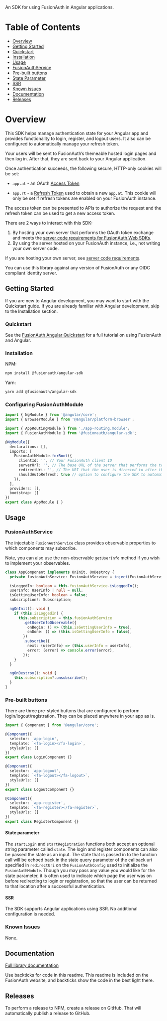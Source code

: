 An SDK for using FusionAuth in Angular applications.

# Table of Contents

-   [Overview](#overview)
-   [Getting Started](#getting-started)
  -   [Quickstart](#quickstart)
  -   [Installation](#installation)
-   [Usage](#usage)
  -   [FusionAuthService](#fusionauthservice)
  -   [Pre-built buttons](#pre-built-buttons)
  -   [State Parameter](#state-parameter)
  -   [SSR](#ssr)
-   [Known issues](#known-issues)
-   [Documentation](#documentation)
-   [Releases](#releases)

<!--
this tag, and the corresponding end tag, are used to delineate what is pulled into the FusionAuth docs site (the client libraries pages). Don't remove unless you also change the docs site.

Please also use ``` instead of indenting for code blocks. The backticks are translated correctly to adoc format.
-->

# Overview

<!--
tag::forDocSite[]
-->

This SDK helps manage authentication state for your Angular app and provides functionality to login, register, and logout users. It also can be configured to automatically manage your refresh token.

Your users will be sent to FusionAuth’s themeable hosted login pages and
then log in. After that, they are sent back to your Angular application.

Once authentication succeeds, the following secure, HTTP-only cookies
will be set:

-   `app.at` - an OAuth [Access
    Token](https://fusionauth.io/docs/v1/tech/oauth/tokens#access-token)

-   `app.rt` - a [Refresh
    Token](https://fusionauth.io/docs/v1/tech/oauth/tokens#refresh-token)
    used to obtain a new `app.at`. This cookie will only be set if
    refresh tokens are enabled on your FusionAuth instance.

The access token can be presented to APIs to authorize the request and
the refresh token can be used to get a new access token.

There are 2 ways to interact with this SDK:
1. By hosting your own server that performs the OAuth token exchange and meets the [server code requirements for FusionAuth Web SDKs](https://github.com/FusionAuth/fusionauth-javascript-sdk-express#server-code-requirements).
2. By using the server hosted on your FusionAuth instance, i.e., not writing your own server code.

If you are hosting your own server, see [server code requirements](https://github.com/FusionAuth/fusionauth-javascript-sdk-express#server-code-requirements).

You can use this library against any version of FusionAuth or any OIDC
compliant identity server.

## Getting Started

If you are new to Angular development, you may want to start with the Quickstart guide. If you are already familiar with Angular development, skip to the Installation section.

### Quickstart

See the [FusionAuth Angular Quickstart](https://fusionauth.io/docs/quickstarts/quickstart-javascript-angular-web) for a full tutorial on using FusionAuth and Angular.

### Installation

NPM:

```bash
npm install @fusionauth/angular-sdk
```

Yarn:

```bash
yarn add @fusionauth/angular-sdk
```

### Configuring FusionAuthModule

```typescript
import { NgModule } from '@angular/core';
import { BrowserModule } from '@angular/platform-browser';

import { AppRoutingModule } from './app-routing.module';
import { FusionAuthModule } from '@fusionauth/angular-sdk';

@NgModule({
  declarations: [],
  imports: [
    FusionAuthModule.forRoot({
      clientId: '', // Your FusionAuth client ID
      serverUrl: '', // The base URL of the server that performs the token exchange
      redirectUri: '', // The URI that the user is directed to after the login/register/logout action
      shouldAutoRefresh: true // option to configure the SDK to automatically handle token refresh. Defaults to false if not specified here.
    }),
  ],
  providers: [],
  bootstrap: []
})
export class AppModule { }
```

## Usage

### FusionAuthService

The injectable `FusionAuthService` class provides observable properties to which components may subscribe.

Note, you can also use the non-observable `getUserInfo` method if you wish to implement your observables.

```typescript
class AppComponent implements OnInit, OnDestroy {
  private fusionAuthService: FusionAuthService = inject(FusionAuthService);

  isLoggedIn: boolean = this.fusionAuthService.isLoggedIn();
  userInfo: UserInfo | null = null;
  isGettingUserInfo: boolean = false;
  subscription?: Subscription;

  ngOnInit(): void {
    if (this.isLoggedIn) {
      this.subscription = this.fusionAuthService
        .getUserInfoObservable({
          onBegin: () => (this.isGettingUserInfo = true),
          onDone: () => (this.isGettingUserInfo = false),
        })
        .subscribe({
          next: (userInfo) => (this.userInfo = userInfo),
          error: (error) => console.error(error),
        });
    }
  }

  ngOnDestroy(): void {
    this.subscription?.unsubscribe();
  }
}
```

### Pre-built buttons

There are three pre-styled buttons that are configured to perform
login/logout/registration. They can be placed anywhere in your app as
is.

```typescript
import { Component } from '@angular/core';

@Component({
  selector: 'app-login',
  template: `<fa-login></fa-login>`,
  styleUrls: []
})
export class LoginComponent {}

@Component({
  selector: 'app-logout',
  template: `<fa-logout></fa-logout>`,
  styleUrls: []
})
export class LogoutComponent {}

@Component({
  selector: 'app-register',
  template: `<fa-register></fa-register>`,
  styleUrls: []
})
export class RegisterComponent {}
```

#### State parameter

The `startLogin` and `startRegistration` functions both accept an optional string
parameter called `state`. The login and register components can also be passed the 
state as an input. The state that is passed in to the function call will be echoed
back in the state query parameter of the callback uri specified in `redirectUri` on
the `FusionAuthConfig` used to initialize the `FusionAuthModule`. Though you may 
pass any value you would like for the state parameter, it is often used to indicate 
which page the user was on before redirecting to login or registration, so that the
user can be returned to that location after a successful authentication.

#### SSR

The SDK supports Angular applications using SSR. No additional configuration is needed.

### Known Issues

None.

## Documentation

[Full library documentation](https://github.com/FusionAuth/fusionauth-javascript-sdk/tree/main/packages/sdk-angular/docs)

<!--
end::forDocSite[]
-->

Use backticks for code in this readme. This readme is included on the FusionAuth website, and backticks show the code in the best light there.

## Releases

To perform a release to NPM, create a release on GitHub. That will automatically publish a release to GitHub.